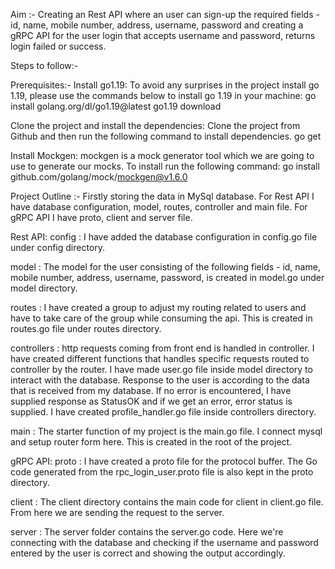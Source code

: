 Aim :- Creating an Rest API where an user can sign-up the required fields - id, name, mobile number, address, username, password and creating a gRPC API for the user login that accepts username and password, returns login failed or success.

Steps to follow:-

Prerequisites:-
Install go1.19:
To avoid any surprises in the project install go 1.19, please use the commands below to install go 1.19 in your machine:
go install golang.org/dl/go1.19@latest
go1.19 download

Clone the project and install the dependencies:
Clone the project from Github and then run the following command to install dependencies.
go get

Install Mockgen:
mockgen is a mock generator tool which we are going to use to generate our mocks. To install run the following command:
go install github.com/golang/mock/mockgen@v1.6.0

Project Outline :-
Firstly storing the data in MySql database. For Rest API I have database configuration, model, routes, controller and main file. For gRPC API I have proto, client and server file.

Rest API: 
config : I have added the database configuration in config.go file under config directory.

model : The model for the user consisting of the following fields - id, name, mobile number, address, username, password, is created in model.go under model directory.

routes : I have created a group to adjust my routing related to users and have to take care of the group while consuming the api. This is created in routes.go file under routes directory.

controllers : http requests coming from front end is handled in controller. I have created different functions that handles specific requests routed to controller by the router. I have made user.go file inside model directory to interact with the database. Response to the user is according to the data that is received from my database. If no error is encountered, I have supplied response as StatusOK and if we get an error, error status is supplied. I have created profile_handler.go file inside controllers directory.

main : The starter function of my project is the main.go file. I connect mysql and setup router form here. This is created in the root of the project.

gRPC API:
proto : I have created a proto file for the protocol buffer. The Go code generated from the rpc_login_user.proto file is also kept in the proto directory.

client : The client directory contains the main code for client in client.go file. From here we are sending the request to the server.

server : The server folder contains the server.go code. Here we're connecting with the database and checking if the username and password entered by the user is correct and showing the output accordingly.
